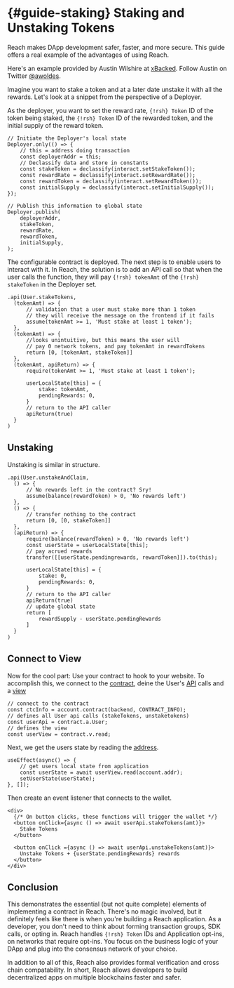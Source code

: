 # {#guide-staking} Staking and Unstaking Tokens

Reach makes DApp development safer, faster, and more secure.
This guide offers a real example of the advantages of using Reach.

Here's an example provided by Austin Wilshire at [xBacked](https://twitter.com/xbacked). 
Follow Austin on Twitter [@awoldes](https://twitter.com/awoldes).

Imagine you want to stake a token and at a later date unstake it with all the rewards.
Let's look at a snippet from the perspective of a Deployer. 

As the deployer, you want to set the reward rate, `{!rsh} Token` ID of the token being staked, the `{!rsh} Token` ID of the rewarded token, and the initial supply of the reward token.

``` rsh
// Initiate the Deployer's local state
Deployer.only(() => {
    // this = address doing transaction
    const deployerAddr = this;
    // Declassify data and store in constants
    const stakeToken = declassify(interact.setStakeToken());
    const rewardRate = declassify(interact.setRewardRate());
    const rewardToken = declassify(interact.setRewardToken());
    const initialSupply = declassify(interact.setInitialSupply());
});

// Publish this information to global state
Deployer.publish(
    deployerAddr,
    stakeToken,
    rewardRate,
    rewardToken,
    initialSupply,
);
``` 

The configurable contract is deployed. The next step is to enable users to interact with it. 
In Reach, the solution is to add an API call so that when the user calls the function, they will pay `{!rsh} tokenAmt` of the `{!rsh} stakeToken` in the Deployer set. 

``` rsh
.api(User.stakeTokens,
  (tokenAmt) => {
      // validation that a user must stake more than 1 token
      // they will receive the message on the frontend if it fails
      assume(tokenAmt >= 1, 'Must stake at least 1 token');
  },
  (tokenAmt) => {
      //looks unintuitive, but this means the user will
      // pay 0 network tokens, and pay tokenAmt in rewardTokens
      return [0, [tokenAmt, stakeToken]]
  },
  (tokenAmt, apiReturn) => {
      require(tokenAmt >= 1, 'Must stake at least 1 token');

      userLocalState[this] = {
          stake: tokenAmt,
          pendingRewards: 0,
      }
      // return to the API caller
      apiReturn(true)
  }
)
```

## Unstaking

Unstaking is similar in structure.

``` rsh
.api(User.unstakeAndClaim,
  () => {
      // No rewards left in the contract? Sry!
      assume(balance(rewardToken) > 0, 'No rewards left')
  },
  () => {
      // transfer nothing to the contract
      return [0, [0, stakeToken]]
  },
  (apiReturn) => {
      require(balance(rewardToken) > 0, 'No rewards left')
      const userState = userLocalState[this];
      // pay acrued rewards
      transfer([[userState.pendingrewards, rewardToken]]).to(this);

      userLocalState[this] = {
          stake: 0,
          pendingRewards: 0,
      }
      // return to the API caller
      apiReturn(true)
      // update global state
      return [
          rewardSupply - userState.pendingRewards
      ]
  }
)
```

## Connect to View

Now for the cool part: Use your contract to hook to your website. To accomplish this, we connect to the [contract](##js_contract), deine the User's [API](##rsh_API) calls and a [view](##rsh_View)

``` rsh
// connect to the contract
const ctcInfo = account.contract(backend, CONTRACT_INFO);
// defines all User api calls (stakeTokens, unstaketokens)
const userApi = contract.a.User;
// defines the view
const userView = contract.v.read;
```

Next, we get the users state by reading the [address](##term_address).

``` rsh
useEffect(async() => {
    // get users local state from application
    const userState = await userView.read(account.addr);
    setUserState(userState);
}, []);
```

Then create an event listener that connects to the wallet.

``` rsh
<div>
  {/* On button clicks, these functions will trigger the wallet */}
  <button onClick={async () => await userApi.stakeTokens(amt)}>
    Stake Tokens
  </button>

  <button onClick ={async () => await userApi.unstakeTokens(amt)}>
    Unstake Tokens + {userState.pendingRewards} rewards
  </button>
</div>
```

## Conclusion

This demonstrates the essential (but not quite complete) elements of implementing a contract in Reach.
There's no magic involved, but it definitely feels like there is when you're building a Reach application. 
As a developer, you don't need to think about forming transaction groups, SDK calls, or opting in. 
Reach handles `{!rsh} Token` IDs and Application opt-ins, on networks that require opt-ins. You focus on the business logic of your DApp and plug into the consensus network of your choice.

In addition to all of this, Reach also provides formal verification and cross chain compatability. 
In short, Reach allows developers to build decentralized apps on multiple blockchains faster and safer. 